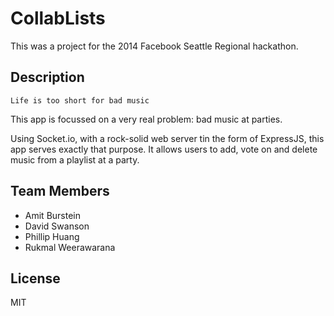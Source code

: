 # CollabLists

This was a project for the 2014 Facebook Seattle Regional hackathon.

## Description

```
Life is too short for bad music
```
This app is focussed on a very real problem:  bad music at parties.

Using Socket.io, with a rock-solid web server tin the form of ExpressJS, this app serves exactly that purpose. It allows users to add, vote on and delete music from a playlist at a party.

## Team Members

- Amit Burstein
- David Swanson
- Phillip Huang
- Rukmal Weerawarana

## License

MIT
